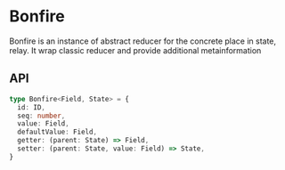 # Bonfire

Bonfire is an instance of abstract reducer for the concrete place in state, relay. It wrap classic reducer and provide additional metainformation


## API

```typescript
type Bonfire<Field, State> = {
  id: ID,
  seq: number,
  value: Field,
  defaultValue: Field,
  getter: (parent: State) => Field,
  setter: (parent: State, value: Field) => State,
}
```
